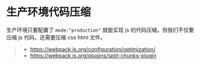 # 生产环境代码压缩

生产环境只要配置了 `mode:"production"` 就能实现 js 的代码压缩，但我们不仅要压缩 js 代码，还需要压缩 css html 文件。

> - https://webpack.js.org/configuration/optimization/
> - https://webpack.js.org/plugins/split-chunks-plugin